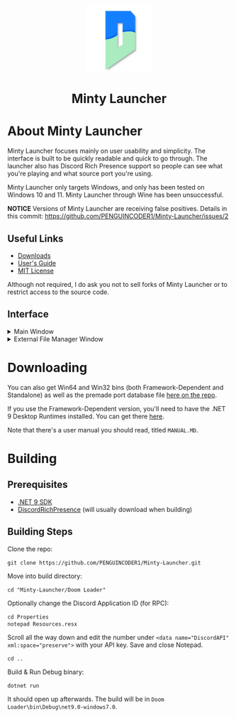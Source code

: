 <div align="center">
    <img src="Images/logo.png" width="150" height="150">
    <h1>Minty Launcher</h1>
</div>

# About Minty Launcher
Minty Launcher focuses mainly on user usability and simplicity. The interface is built to be quickly readable and quick to go through.
The launcher also has Discord Rich Presence support so people can see what you're playing and what source port you're using.

Minty Launcher only targets Windows, and only has been tested on Windows 10 and 11. Minty Launcher through Wine has been unsuccessful.

**NOTICE** Versions of Minty Launcher are receiving false positives. Details in this commit: https://github.com/PENGUINCODER1/Minty-Launcher/issues/2

## Useful Links
* [Downloads](https://github.com/PENGUINCODER1/Minty-Launcher/releases)
* [User's Guide](MANUAL.MD)
* [MIT License](LICENSE.MD)

Although not required, I do ask you not to sell forks of Minty Launcher or to restrict access to the source code.

## Interface
<details>
	<summary>Main Window</summary>
	<img src="Images/mainWindow.png">
	<p>Using the Port Database to show "Nyan Doom" instead of "nyan-doom"</p>
</details>

<details>
	<summary>External File Manager Window</summary>
	<img src="Images/externalFilesWindow.png">
</details>

# Downloading
You can also get Win64 and Win32 bins (both Framework-Dependent and Standalone) as well as the premade port database file [here on the repo](https://github.com/PENGUINCODER1/Minty-Launcher/releases). 

If you use the Framework-Dependent version, you'll need to have the .NET 9 Desktop Runtimes installed. You can get there [here](https://dotnet.microsoft.com/en-us/download/dotnet/9.0).

Note that there's a user manual you should read, titled `MANUAL.MD`.

# Building
## Prerequisites
* [.NET 9 SDK](https://dotnet.microsoft.com/en-us/download/dotnet/9.0)
* [DiscordRichPresence](https://github.com/Lachee/discord-rpc-csharp) (will usually download when building)

## Building Steps
Clone the repo:
```
git clone https://github.com/PENGUINCODER1/Minty-Launcher.git
```

Move into build directory:
```
cd "Minty-Launcher/Doom Loader"
```

Optionally change the Discord Application ID (for RPC):
```
cd Properties
notepad Resources.resx
```
Scroll all the way down and edit the number under `<data name="DiscordAPI" xml:space="preserve">` with your API key.
Save and close Notepad.
```
cd ..
```

Build & Run Debug binary:
```
dotnet run
```

It should open up afterwards. The build will be in `Doom Loader\bin\Debug\net9.0-windows7.0`.
